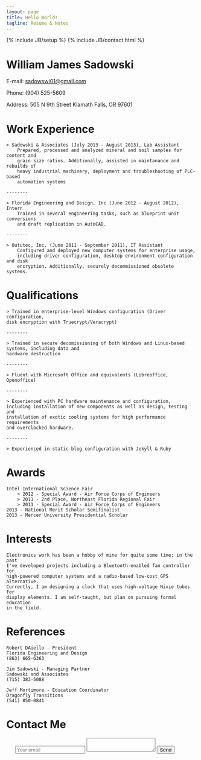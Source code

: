 ```yaml
---
layout: page
title: Hello World!
tagline: Resume & Notes
---
```

{% include JB/setup %}
{% include JB/contact.html %}

William James Sadowski
======================

E-mail:		sadowswi01@gmail.com

Phone:		(904) 525-5609

Address:	505 N 9th Street
			Klamath Falls, OR 97601


Work Experience
========================
	> Sadowski & Associates (July 2013 - August 2013), Lab Assistant
		Prepared, processed and analyzed mineral and soil samples for content and
		grain size ratios. Additionally, assisted in maintanance and rebuilds of
		heavy industrial machinery, deployment and troubleshooting of PLC-based
		automation systems

	--------

	> Florida Engineering and Design, Inc (June 2012 - August 2012), Intern
		Trained in several engineering tasks, such as blueprint unit conversions
		and draft replication in AutoCAD.

	--------

	> Oututec, Inc. (June 2011 - September 2011), IT Assistant
		Configured and deployed new computer systems for enterprise usage,
		including driver configuration, desktop environment configuration and disk
		encryption. Additionally, securely decommissioned obsolete systems.

Qualifications
========================
	> Trained in enterprise-level Windows configuration (Driver configuration,
	disk encryption with Truecrypt/Veracrypt)

	--------

	> Trained in secure decomissioning of both Windows and Linux-based systems, including data and
	hardware destruction

	--------

	> Fluent with Microsoft Office and equivalents (Libreoffice,
	Openoffice)

	--------

	> Experienced with PC hardware maintenance and configuration,
	including installation of new components as well as design, testing and
	installation of exotic cooling systems for high performance requirements
	and overclocked hardware.

	--------

	> Experienced in static blog configuration with Jekyll & Ruby

Awards
========================
	Intel International Science Fair
		> 2012 - Special Award - Air Force Corps of Engineers
		> 2011 - 2nd Place, Northeast Florida Regional Fair
		> 2011 - Special Award - Air Force Corps of Engineers
	2013 - National Merit Scholar Semifinalist
	2013 - Mercer University Presidential Scholar

Interests
========================
	Electronics work has been a hobby of mine for quite some time; in the past
	I've developed projects including a Bluetooth-enabled fan controller for
	high-powered computer systems and a radio-based low-cost GPS alternative.
	Currently, I am designing a clock that uses high-voltage Nixie tubes for
	display elements. I am self-taught, but plan on pursuing formal education
	in the field.

References
========================
	Robert DAiello - President
	Florida Engineering and Design
	(863) 665-6363

	Jim Sadowski - Managing Partner
	Sadowski and Associates
	(715) 383-5088

	Jeff Mortimore - Education Coordinator
	Dragonfly Transitions
	(541) 850-0841

Contact Me
=========================

<ul class="contacts">
	<form action="http://formspree.io/sadowswi01@gmail.com">
	  <input type="email" name="_replyto" placeholder="Your email">
		<input type="text" name="_gotcha" style="display:none" />
	  <textarea name="body"></textarea>
	  <input type="submit" value="Send">
	</form>
</ul>
